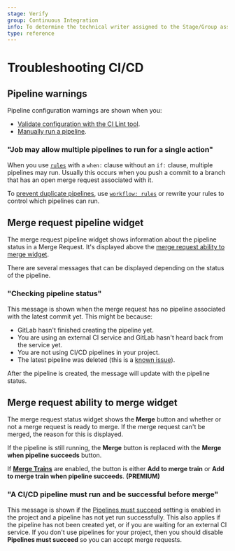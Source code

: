```yaml
---
stage: Verify
group: Continuous Integration
info: To determine the technical writer assigned to the Stage/Group associated with this page, see https://about.gitlab.com/handbook/engineering/ux/technical-writing/#designated-technical-writers
type: reference
---
```


# Troubleshooting CI/CD

## Pipeline warnings

Pipeline configuration warnings are shown when you:

- [Validate configuration with the CI Lint tool](yaml/README.md#validate-the-gitlab-ciyml).
- [Manually run a pipeline](pipelines/index.md#run-a-pipeline-manually).

### "Job may allow multiple pipelines to run for a single action"

When you use [`rules`](yaml/README.md#rules) with a `when:` clause without
an `if:` clause, multiple pipelines may run. Usually
this occurs when you push a commit to a branch that has an open merge request associated with it.

To [prevent duplicate pipelines](yaml/README.md#prevent-duplicate-pipelines), use
[`workflow: rules`](yaml/README.md#workflowrules) or rewrite your rules
to control which pipelines can run.

## Merge request pipeline widget

The merge request pipeline widget shows information about the pipeline status in a Merge Request. It's displayed above the [merge request ability to merge widget](#merge-request-ability-to-merge-widget).

There are several messages that can be displayed depending on the status of the pipeline.

### "Checking pipeline status"

This message is shown when the merge request has no pipeline associated with the latest commit yet. This might be because:

- GitLab hasn't finished creating the pipeline yet.
- You are using an external CI service and GitLab hasn't heard back from the service yet.
- You are not using CI/CD pipelines in your project.
- The latest pipeline was deleted (this is a [known issue](https://gitlab.com/gitlab-org/gitlab/-/issues/214323)).

After the pipeline is created, the message will update with the pipeline status.

## Merge request ability to merge widget

The merge request status widget shows the **Merge** button and whether or not a merge request is ready to merge. If the merge request can't be merged, the reason for this is displayed.

If the pipeline is still running, the **Merge** button is replaced with the **Merge when pipeline succeeds** button.

If [**Merge Trains**](merge_request_pipelines/pipelines_for_merged_results/merge_trains/index.md) are enabled, the button is either **Add to merge train** or **Add to merge train when pipeline succeeds**. **(PREMIUM)**

### "A CI/CD pipeline must run and be successful before merge"

This message is shown if the [Pipelines must succeed](../user/project/merge_requests/merge_when_pipeline_succeeds.md#only-allow-merge-requests-to-be-merged-if-the-pipeline-succeeds) setting is enabled in the project and a pipeline has not yet run successfully. This also applies if the pipeline has not been created yet, or if you are waiting for an external CI service. If you don't use pipelines for your project, then you should disable **Pipelines must succeed** so you can accept merge requests.
